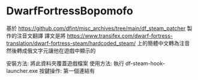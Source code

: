 # DwarfFortressBopomofo

基於 https://github.com/dfint/misc_archives/tree/main/df_steam_patcher 製作的注音文翻譯
譯文是將 https://www.transifex.com/dwarf-fortress-translation/dwarf-fortress-steam/hardcoded_steam/ 上的簡體中文轉為注音 然後轉成俄文字元讓他在遊戲中顯示的

安裝方法:
	將此資料夾覆蓋遊戲檔案
使用方法:
	執行 df-steam-hook-launcher.exe
按鍵操作:
	第一個連結有

